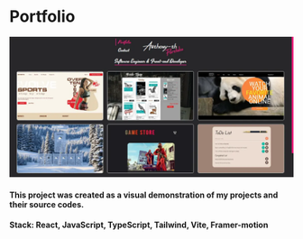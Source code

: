 # Portfolio

![Portfolio-image](/src/assets/images/preview.webp)


#### This project was created as a visual demonstration of my projects and their source codes.

#### **Stack**: React, JavaScript, TypeScript, Tailwind, Vite, Framer-motion
